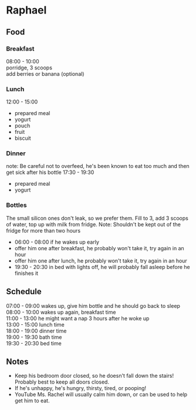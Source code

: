 # Raphael

## Food

### Breakfast
08:00 - 10:00  
porridge, 3 scoops    
add berries or banana (optional)

### Lunch
12:00 - 15:00
- prepared meal
- yogurt
- pouch
- fruit
- biscuit

### Dinner
note: Be careful not to overfeed, he's been known to eat too much and then get sick after his bottle
17:30 - 19:30
- prepared meal
- yogurt

### Bottles
The small silicon ones don't leak, so we prefer them.
Fill to 3, add 3 scoops of water, top up with milk from fridge.
Note: Shouldn't be kept out of the fridge for more than two hours
- 06:00 - 08:00 if he wakes up early
- offer him one after breakfast, he probably won't take it, try again in an hour
- offer him one after lunch, he probably won't take it, try again in an hour
- 19:30 - 20:30 in bed with lights off, he will probably fall asleep before he finishes it

## Schedule
07:00 - 09:00 wakes up, give him bottle and he should go back to sleep  
08:00 - 10:00 wakes up again, breakfast time  
11:00 - 13:00 he might want a nap 3 hours after he woke up  
13:00 - 15:00 lunch time  
18:00 - 19:00 dinner time  
19:00 - 19:30 bath time  
19:30 - 20:30 bed time


## Notes
- Keep his bedroom door closed, so he doesn't fall down the stairs! Probably best to keep all doors closed.
- If he's unhappy, he's hungry, thirsty, tired, or pooping!
- YouTube Ms. Rachel will usually calm him down, or can be used to help get him to eat.
